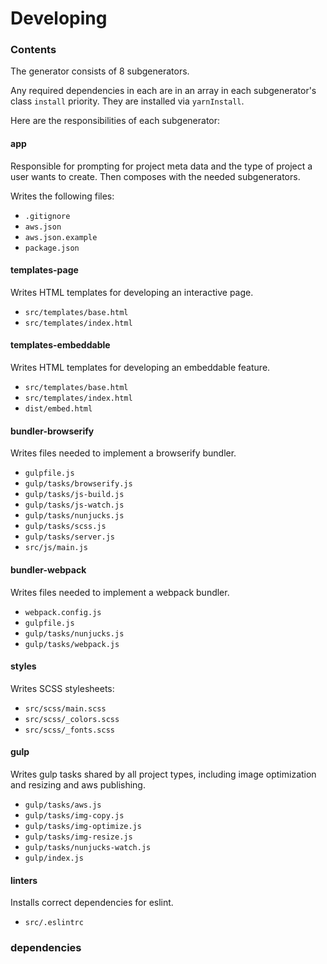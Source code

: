 # Developing

### Contents

The generator consists of 8 subgenerators.

Any required dependencies in each are in an array in each subgenerator's class `install` priority. They are installed via `yarnInstall`.

Here are the responsibilities of each subgenerator:

#### app

Responsible for prompting for project meta data and the type of project a user wants to create. Then composes with the needed subgenerators.

Writes the following files:
- `.gitignore`
- `aws.json`
- `aws.json.example`
- `package.json`

#### templates-page
Writes HTML templates for developing an interactive page.

- `src/templates/base.html`
- `src/templates/index.html`

#### templates-embeddable
Writes HTML templates for developing an embeddable feature.

- `src/templates/base.html`
- `src/templates/index.html`
- `dist/embed.html`

#### bundler-browserify
Writes files needed to implement a browserify bundler.

- `gulpfile.js`
- `gulp/tasks/browserify.js`
- `gulp/tasks/js-build.js`
- `gulp/tasks/js-watch.js`
- `gulp/tasks/nunjucks.js`
- `gulp/tasks/scss.js`
- `gulp/tasks/server.js`
- `src/js/main.js`

#### bundler-webpack
Writes files needed to implement a webpack bundler.

- `webpack.config.js`
- `gulpfile.js`
- `gulp/tasks/nunjucks.js`
- `gulp/tasks/webpack.js`

#### styles
Writes SCSS stylesheets:

- `src/scss/main.scss`
- `src/scss/_colors.scss`
- `src/scss/_fonts.scss`

#### gulp
Writes gulp tasks shared by all project types, including image optimization and resizing and aws publishing.

- `gulp/tasks/aws.js`
- `gulp/tasks/img-copy.js`
- `gulp/tasks/img-optimize.js`
- `gulp/tasks/img-resize.js`
- `gulp/tasks/nunjucks-watch.js`
- `gulp/index.js`

#### linters
Installs correct dependencies for eslint.

- `src/.eslintrc`

### dependencies
